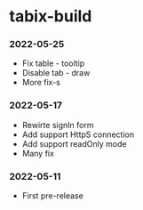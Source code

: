 # tabix-build

### 2022-05-25 

* Fix table - tooltip
* Disable tab - draw 
* More fix-s

### 2022-05-17

* Rewirte signIn form
* Add support HttpS connection
* Add support readOnly mode
* Many fix

### 2022-05-11

* First pre-release


